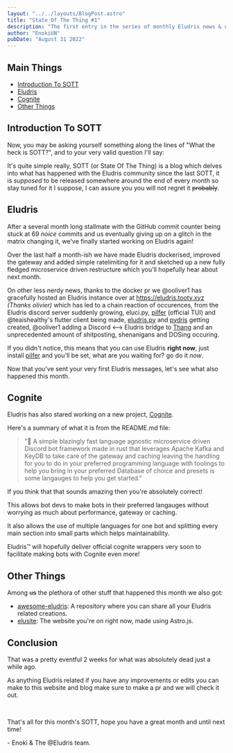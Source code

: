 ```yaml
---
layout: "../../layouts/BlogPost.astro"
title: "State Of The Thing #1"
description: "The first entry in the series of monthly Eludris news & updates."
author: "EnokiUN"
pubDate: "August 31 2022"
---
```


## Main Things

- [Introduction To SOTT](#introduction-to-sott)
- [Eludris](#eludris)
- [Cognite](#cognite)
- [Other Things](#other-things)

## Introduction To SOTT

Now, you may be asking yourself something along the lines of "What the heck is
SOTT?", and to your very valid question I'll say:

It's quite simple really, SOTT (or State Of The Thing) is a blog which delves
into what has happened with the Eludris community since the last SOTT, it is
_supposed_ to be released somewhere around the end of every month so stay tuned
for it I suppose, I can assure you you will not regret it ~~probably~~.

## Eludris

After a several month long stallmate with the GitHub commit counter being stuck
at 69 _noice_ commits and us eventually giving up on a glitch in the matrix changing
it, we've finally started working on Eludris again!

Over the last half a month-ish we have made Eludris dockerised, improved the gateway
and added simple ratelimiting for it and sketched up a new fully fledged microservice
driven restructure which you'll hopefully hear about next month.

On other less nerdy news, thanks to the docker pr we @ooliver1 has gracefully hosted
an Eludris instance over at <https://eludris.tooty.xyz> _(Thanks olivier)_ which
has led to a chain reaction of occurences, from the Eludris discord server suddenly
growing, eluci.py, [pilfer](https://github.com/eludris/pilfer) (official TUI) and
@teaishealthy's flutter client being made, [eludris.py](https://github.com/teaishealthy/eludris.py)
and [pydris](https://github.com/enokiun/pydris) getting created, @ooliver1 adding
a Discord <--> Eludris bridge to [Thang](https://github.com/eludris/thang-discord)
and an unprecedented amount of shitposting, shenanigans and DOSing occuring.

If you didn't notice, this means that you can use Eludris **right now**, just
install [pilfer](https://github.com/eludris/pilfer) and you'll be set, what are
you waiting for? go do it _now_.

Now that you've sent your very first Eludris messages, let's see what also happened
this month.

## Cognite

Eludris has also stared working on a new project, [Cognite](https://github.com/eludris/cognite).

Here's a summary of what it is from the README.md file:

> "🚀 A simple blazingly fast language agnostic microservice driven Discord
> bot framework made in rust that leverages Apache Kafka and KeyDB to take care of
> the gateway and caching leaving the handling for you to do in your preferred programming
> language with toolings to help you bring in your preferred Database of choice and
> presets is some langauges to help you get started."

If you think that that sounds amazing then you're absolutely correct!

This allows bot devs to make bots in their preferred langauges without worrying
as much about performance, gateway or caching.

It also allows the use of multiple languages for one bot and splitting every main
section into small parts which helps maintainability.

Eludris™️ will hopefully deliver official cognite wrappers very soon to facilitate
making bots with Cognite even more!

## Other Things

Among ~~us~~ the plethora of other stuff that happened this month we also got:

- [awesome-eludris](https://github.com/awesome-eludris): A repository where you
  can share all your Eludris related creations.
- [elusite](https://github.com/eludris/elusite): The website you're on right now,
  made using Astro.js.

## Conclusion

That was a pretty eventful 2 weeks for what was absolutely dead just a while ago.

As anything Eludris related if you have any improvements or edits you can make
to this website and blog make sure to make a pr and we will check it out.

&nbsp;

That's all for this month's SOTT, hope you have a great month and until next time!

\- Enoki & The @Eludris team.
